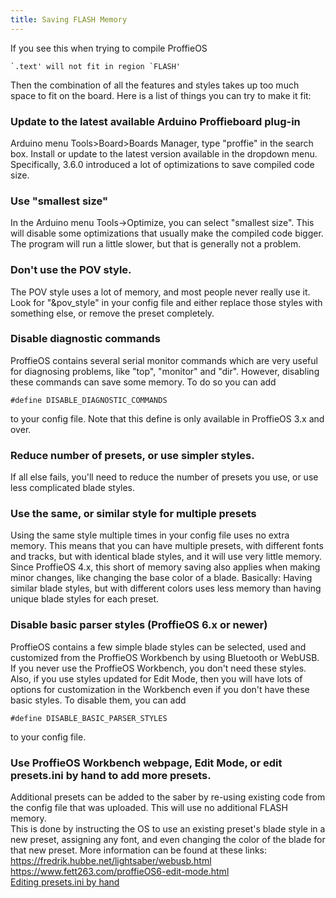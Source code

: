 ```yaml
---
title: Saving FLASH Memory
---
```

If you see this when trying to compile ProffieOS

    `.text' will not fit in region `FLASH'

Then the combination of all the features and styles takes up too much space to fit on the board. Here is a list of things you can try to make it fit:

### Update to the latest available Arduino Proffieboard plug-in
Arduino menu Tools>Board>Boards Manager, type "proffie" in the search box. Install or update to the latest version available in the dropdown menu. Specifically, 3.6.0 introduced a lot of optimizations to save compiled code size.

### Use "smallest size"
In the Arduino menu Tools->Optimize, you can select "smallest size". This will disable some optimizations that usually make the compiled code bigger. The program will run a little slower, but that is generally not a problem.

### Don't use the POV style.
The POV style uses a lot of memory, and most people never really use it. Look for "&pov_style" in your config file and either replace those styles with something else, or remove the preset completely.

### Disable diagnostic commands
ProffieOS contains several serial monitor commands which are very useful for diagnosing problems, like "top", "monitor" and "dir". However, disabling these commands can save some memory. To do so you can add

    #define DISABLE_DIAGNOSTIC_COMMANDS

to your config file. Note that this define is only available in ProffieOS 3.x and over.

### Reduce number of presets, or use simpler styles.
If all else fails, you'll need to reduce the number of presets you use, or use less complicated blade styles.

### Use the same, or similar style for multiple presets
Using the same style multiple times in your config file uses no extra memory. This means that you can have multiple presets, with different fonts and tracks, but with identical blade styles, and it will use very little memory. Since ProffieOS 4.x, this short of memory saving also applies when making minor changes, like changing the base color of a blade. Basically: Having similar blade styles, but with different colors uses less memory than having unique blade styles for each preset.

### Disable basic parser styles  (ProffieOS 6.x or newer)
ProffieOS contains a few simple blade styles can be selected, used and customized from the ProffieOS Workbench by using Bluetooth or WebUSB.  If you never use the ProffieOS Workbench, you don't need these styles. Also, if you use styles updated for Edit Mode, then you will have lots of options for customization in the Workbench even if you don't have these basic styles. To disable them, you can add

    #define DISABLE_BASIC_PARSER_STYLES

to your config file.

### Use ProffieOS Workbench webpage, Edit Mode, or edit presets.ini by hand to add more presets.
Additional presets can be added to the saber by re-using existing code from the config file that was uploaded.
This will use no additional FLASH memory.  
This is done by instructing the OS to use an existing preset's blade style in a new preset, assigning any font, and even changing the color of the blade for that new preset. More information can be found at these links:  
https://fredrik.hubbe.net/lightsaber/webusb.html  
https://www.fett263.com/proffieOS6-edit-mode.html  
[Editing presets.ini by hand](howto/editing-presets.ini-by-hand.md)


